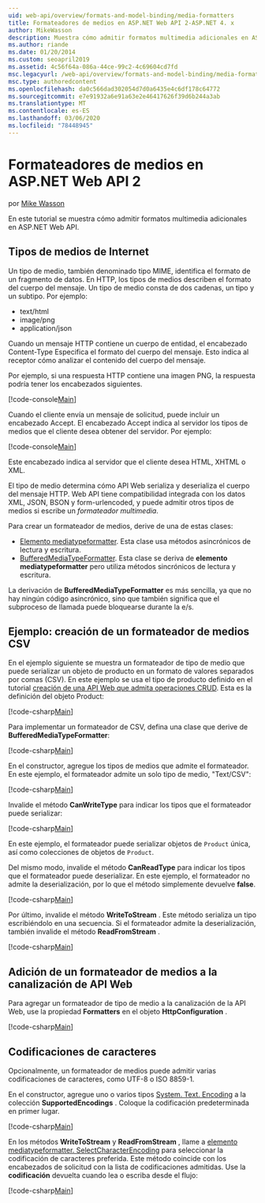 ```yaml
---
uid: web-api/overview/formats-and-model-binding/media-formatters
title: Formateadores de medios en ASP.NET Web API 2-ASP.NET 4. x
author: MikeWasson
description: Muestra cómo admitir formatos multimedia adicionales en ASP.NET Web API para ASP.NET 4. x.
ms.author: riande
ms.date: 01/20/2014
ms.custom: seoapril2019
ms.assetid: 4c56f64a-086a-44ce-99c2-4c69604cd7fd
msc.legacyurl: /web-api/overview/formats-and-model-binding/media-formatters
msc.type: authoredcontent
ms.openlocfilehash: da0c566dad302054d7d0a6435e4c6df178c64772
ms.sourcegitcommit: e7e91932a6e91a63e2e46417626f39d6b244a3ab
ms.translationtype: MT
ms.contentlocale: es-ES
ms.lasthandoff: 03/06/2020
ms.locfileid: "78448945"
---
```

# <a name="media-formatters-in-aspnet-web-api-2"></a>Formateadores de medios en ASP.NET Web API 2

por [Mike Wasson](https://github.com/MikeWasson)

En este tutorial se muestra cómo admitir formatos multimedia adicionales en ASP.NET Web API.

## <a name="internet-media-types"></a>Tipos de medios de Internet

Un tipo de medio, también denominado tipo MIME, identifica el formato de un fragmento de datos. En HTTP, los tipos de medios describen el formato del cuerpo del mensaje. Un tipo de medio consta de dos cadenas, un tipo y un subtipo. Por ejemplo:

- text/html
- image/png
- application/json

Cuando un mensaje HTTP contiene un cuerpo de entidad, el encabezado Content-Type Especifica el formato del cuerpo del mensaje. Esto indica al receptor cómo analizar el contenido del cuerpo del mensaje.

Por ejemplo, si una respuesta HTTP contiene una imagen PNG, la respuesta podría tener los encabezados siguientes.

[!code-console[Main](media-formatters/samples/sample1.cmd)]

Cuando el cliente envía un mensaje de solicitud, puede incluir un encabezado Accept. El encabezado Accept indica al servidor los tipos de medios que el cliente desea obtener del servidor. Por ejemplo:

[!code-console[Main](media-formatters/samples/sample2.cmd)]

Este encabezado indica al servidor que el cliente desea HTML, XHTML o XML.

El tipo de medio determina cómo API Web serializa y deserializa el cuerpo del mensaje HTTP. Web API tiene compatibilidad integrada con los datos XML, JSON, BSON y form-urlencoded, y puede admitir otros tipos de medios si escribe un *formateador multimedia*.

Para crear un formateador de medios, derive de una de estas clases:

- [Elemento mediatypeformatter](https://msdn.microsoft.com/library/system.net.http.formatting.mediatypeformatter.aspx). Esta clase usa métodos asincrónicos de lectura y escritura.
- [BufferedMediaTypeFormatter](https://msdn.microsoft.com/library/system.net.http.formatting.bufferedmediatypeformatter.aspx). Esta clase se deriva de **elemento mediatypeformatter** pero utiliza métodos sincrónicos de lectura y escritura.

La derivación de **BufferedMediaTypeFormatter** es más sencilla, ya que no hay ningún código asincrónico, sino que también significa que el subproceso de llamada puede bloquearse durante la e/s.

## <a name="example-creating-a-csv-media-formatter"></a>Ejemplo: creación de un formateador de medios CSV

En el ejemplo siguiente se muestra un formateador de tipo de medio que puede serializar un objeto de producto en un formato de valores separados por comas (CSV). En este ejemplo se usa el tipo de producto definido en el tutorial [creación de una API Web que admita operaciones CRUD](../older-versions/creating-a-web-api-that-supports-crud-operations.md). Esta es la definición del objeto Product:

[!code-csharp[Main](media-formatters/samples/sample3.cs)]

Para implementar un formateador de CSV, defina una clase que derive de **BufferedMediaTypeFormatter**:

[!code-csharp[Main](media-formatters/samples/sample4.cs)]

En el constructor, agregue los tipos de medios que admite el formateador. En este ejemplo, el formateador admite un solo tipo de medio, &quot;Text/CSV&quot;:

[!code-csharp[Main](media-formatters/samples/sample5.cs)]

Invalide el método **CanWriteType** para indicar los tipos que el formateador puede serializar:

[!code-csharp[Main](media-formatters/samples/sample6.cs)]

En este ejemplo, el formateador puede serializar objetos de `Product` única, así como colecciones de objetos de `Product`.

Del mismo modo, invalide el método **CanReadType** para indicar los tipos que el formateador puede deserializar. En este ejemplo, el formateador no admite la deserialización, por lo que el método simplemente devuelve **false**.

[!code-csharp[Main](media-formatters/samples/sample7.cs)]

Por último, invalide el método **WriteToStream** . Este método serializa un tipo escribiéndolo en una secuencia. Si el formateador admite la deserialización, también invalide el método **ReadFromStream** .

[!code-csharp[Main](media-formatters/samples/sample8.cs)]

## <a name="adding-a-media-formatter-to-the-web-api-pipeline"></a>Adición de un formateador de medios a la canalización de API Web

Para agregar un formateador de tipo de medio a la canalización de la API Web, use la propiedad **Formatters** en el objeto **HttpConfiguration** .

[!code-csharp[Main](media-formatters/samples/sample9.cs)]

## <a name="character-encodings"></a>Codificaciones de caracteres

Opcionalmente, un formateador de medios puede admitir varias codificaciones de caracteres, como UTF-8 o ISO 8859-1.

En el constructor, agregue uno o varios tipos [System. Text. Encoding](https://msdn.microsoft.com/library/system.text.encoding.aspx) a la colección **SupportedEncodings** . Coloque la codificación predeterminada en primer lugar.

[!code-csharp[Main](media-formatters/samples/sample10.cs?highlight=6-7)]

En los métodos **WriteToStream** y **ReadFromStream** , llame a [elemento mediatypeformatter. SelectCharacterEncoding](https://msdn.microsoft.com/library/hh969054.aspx) para seleccionar la codificación de caracteres preferida. Este método coincide con los encabezados de solicitud con la lista de codificaciones admitidas. Use la **codificación** devuelta cuando lea o escriba desde el flujo:

[!code-csharp[Main](media-formatters/samples/sample11.cs?highlight=3,5)]
